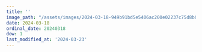 ```yaml
---
title: ''
image_path: "/assets/images/2024-03-18-949b91bd5e5406ac200e02237c75d8b0.jpeg"
date: 2024-03-18
ordinal_date: 20240318
dow: 1
last_modified_at: '2024-03-23'
---
```

